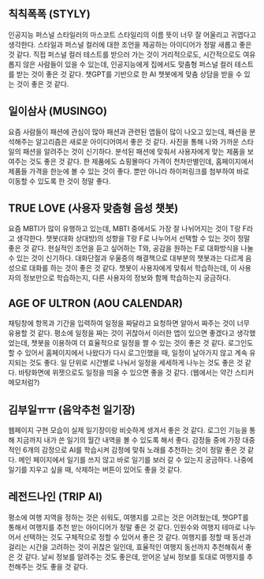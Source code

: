 <h2>칙칙폭폭 (STYLY)</h2>
인공지능 퍼스널 스타일러의 마스코트 스타일리의 이름 뜻이 너무 잘 어울리고 귀엽다고 생각한다. 스타일과 퍼스널 컬러에 대한 조언을 제공하는 아이디어가 정말 새롭고 좋은 것 같다. 직접 퍼스널 컬러 테스트를 받으러 가는 것이 거리적으로도, 시간적으로도 여유롭지 않은 사람들이 있을 수 있는데, 인공지능에게 집에서도 맞춤형 퍼스널 컬러 테스트를 받는 것이 좋은 것 같다. 챗GPT를 기반으로 한 AI 챗봇에게 맞춤 상담을 받을 수 있는 것이 좋은 것 같다.

<h2>일이삼사 (MUSINGO)</h2>
요즘 사람들이 패션에 관심이 많아 패션과 관련된 앱들이 많이 나오고 있는데, 패션을 분석해주는 알고리즘은 새로운 아이디어여서 좋은 것 같다. 사진을 통해 나와 가까운 스타일의 패션을 알려주는 것이 신기하다. 분석된 패션에 맞춰서 사용자에게 맞는 제품을 보여주는 것도 좋은 것 같다. 한 제품에도 쇼핑몰마다 가격이 천차만별인데, 홈페이지에서 제품들 가격을 한눈에 볼 수 있는 것이 좋다. 뿐만 아니라 하이퍼링크를 첨부하여 바로 이동할 수 있도록 한 것이 정말 좋다.

<h2>TRUE LOVE (사용자 맞춤형 음성 챗봇)</h2>
요즘 MBTI가 많이 유행하고 있는데, MBTI 중에서도 가장 잘 나뉘어지는 것이 T랑 F라고 생각한다. 챗봇(대화 상대방)의 성향을 T랑 F로 나누어서 선택할 수 있는 것이 정말 좋은 것 같다. 현실적인 조언을 듣고 싶어하는 T와, 공감을 원하는 F로 대화방식을 나눌 수 있는 것이 신기하다. 대화단절과 우울증의 해결책으로 대부분의 챗봇과는 다르게 음성으로 대화를 하는 것이 좋은 것 같다. 챗봇이 사용자에게 맞춰서 학습하는데, 이 사용자의 정보만으로 학습하는지, 다른 사용자의 정보와 함께 학습하는지 궁금하다.

<h2>AGE OF ULTRON (AOU CALENDAR)</h2>
채팅창에 항목과 기간을 입력하여 일정을 짜달라고 요청하면 알아서 짜주는 것이 너무 유용할 것 같다. 평소에 일정을 짜는 것이 귀찮아서 이러한 앱이 있으면 좋겠다고 생각했었는데, 챗봇을 이용하여 더 효율적으로 일정을 짤 수 있는 것이 좋은 것 같다. 로그인도 할 수 있어서 홈페이지에서 나왔다가 다시 로그인했을 때, 일정이 날아가지 않고 계속 유지되는 것도 좋다. 일 단위로 시간별로 나눠서 일정을 세세하게 나누는 것도 좋은 것 같다. 바탕화면에 위젯으로도 일정을 띄울 수 있으면 좋을 것 같다. (웹에서는 약간 스티커메모처럼?)

<h2>김부일ㅠㅠ (음악추천 일기장)</h2>
웹페이지 구현 모습이 실제 일기장이랑 비슷하게 생겨서 좋은 것 같다. 로그인 기능을 통해 지금까지 내가 쓴 일기의 월간 내역을 볼 수 있도록 해서 좋다. 감정들 중에 가장 대중적인 6개의 감정으로 AI를 학습시켜 감정에 맞춰 노래를 추천하는 것이 정말 좋은 것 같다. 메인 페이지에서 일기를 쓰지 않고 바로 일기를 보러 갈 수 있는지 궁금하다. 나중에 일기를 지우고 싶을 때, 삭제하는 버튼이 있어도 좋을 것 같다.

<h2>레전드나인 (TRIP AI)</h2>
평소에 여행 지역을 정하는 것은 쉬워도, 여행지를 고르는 것은 어려웠는데, 챗GPT를 통해서 여행지를 추천 받는 아이디어가 정말 좋은 것 같다. 인원수와 여행지 테마로 나누어서 선택하는 것도 구체적으로 정할 수 있어서 좋은 것 같다. 여행지를 정할 때 동선과 걸리는 시간을 고려하는 것이 귀찮은 일인데, 효율적인 여행지 동선까지 추천해줘서 좋은 것 같다. 날씨 정보를 알려주는 것도 좋은데, 얻어온 날씨 정보를 토대로 여행지를 추천해주는 것도 좋을 것 같다.

